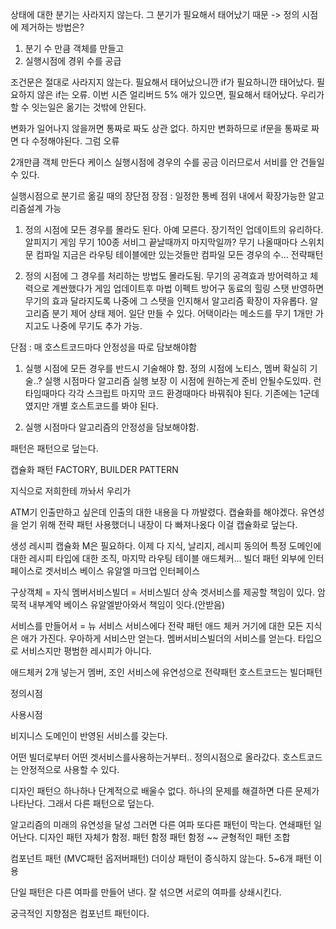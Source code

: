 상태에 대한 분기는 사라지지 않는다.
그 분기가 필요해서 태어났기 때문
-> 정의 시점에 제거하는 방법은?
1. 분기 수 만큼 객체를 만들고
2. 실행시점에 경위 수를 공급

조건문은 절대로 사라지지 않는다. 필요해서 태어났으니깐 if가 필요하니깐 태어났다. 필요하지 않은 if는 오류.
이번 시즌 얼리버드 5% 애가 있으면, 필요해서 태어났다.
우리가 할 수 잇는일은 옮기는 것밖에 안된다.

변화가 일어나지 않을꺼면 통짜로 짜도 상관 없다. 하지만 변화하므로 if문을 통짜로 짜면 다 수정해야된다. 그럼 오류

2개만큼 객체 만든다 케이스
실행시점에 경우의 수를 공금 이러므로서 서비를 안 건들일 수 있다.

실행시점으로 분기르 옮길 때의 장단점
장점 : 일정한 통베 점위 내에서 확장가능한 알고리즘설계 가능
1. 정의 시점에 모든 경우를 몰라도 된다.
    아예 모른다. 장기적인 업데이트의 유리하다. 알피지기 게임 무기 100종 서비그 끝날때까지 마지막일까? 무기 나올때마다 스위치문 컴파일
    지금은 라우팅 테이블에만 있는것들만 컴파일 모든 경우의 수... 전략패턴

2. 정의 시점에 그 경우를 처리하는 방법도 몰라도됨.
    무기의 공격효과 방어력하고 체력으로 계싼했다가 게임 업데이트후 마법 이펙트 방어구 동료의 힐링 스탯 반영하면 무기의 효과 달라지도록
    나중에 그 스탯을 인지해서
    알고리즘 확장이 자유롭다.
    알고리즘 분기 제어 상태 제어. 일단 만들 수 있다.
    어택이라는 메소드를 무기 1개만 가지고도 나중에 무기도 추가 가능.

단점 : 매 호스트코드마다 안정성을 따로 담보해야함
1. 실행 시점에 모든 경우를 반드시 기술해야 함.
    정의 시점에 노티스, 멤버 확실히 기술..?
    실행 시점마다 알고리즘 실행 보장
    이 시점에 원하는게 준비 안될수도있따. 런타임때마다
    각각 스크립트 마지막 코드 환경때마다 바꿔줘야 된다.
    기존에는 1군데였지만 개별 호스트코드를 봐야 된다.

2. 실행 시점마다 알고리즘의 안정성을 담보해야함.

패턴은 패턴으로 덮는다.

캡슐화 패턴 FACTORY, BUILDER PATTERN

지식으로 저희한테 까놔서 우리가

ATM기 인출만하고 싶은데 인출의 대한 내용을 다 까발렸다.  캡슐화를 해야겠다.
유연성을 얻기 위해 전략 패턴 사용했더니 내장이 다 빠져나옸다 이걸 캡슐화로 덮는다.

생성 레시피 캡슐화
M은 필요하다. 이제 다 지식, 날리지, 레시피 동의어 특정 도메인에 대한
레시피 타입에 대한 조직, 마지막 라우팅 테이블 애드체커...
빌더 패턴
외부에 인터페이스로 겟서비스 베이스 유알엘 마크업 인터페이스

구상객체 = 자식
멤버서비스빌더 = 서비스빌더 상속
겟서비스를 제공할 책임이 있다.
암묵적 내부계약 베이스 유알엘받아와서 책임이 잇다.(안받음)

서비스를 만들어서 = 뉴 서비스
서비스에다 전략 패턴 애드 체커
거기에 대한 모든 지식은 애가 가진다.
우아하게 서비스만 얻는다.
멤버서비스빌더의 서비스를 얻는다. 타입으로 서비스지만 평범한 레시피가 아니다.

애드체커 2개 넣는거 멤버, 조인
서비스에 유연성으로 전략패턴
호스트코드는 빌더패턴

정의시점

사용시점

비지니스 도메인이 반영된 서비스를 갖는다.

어떤 빌더로부터 어떤 겟서비스를사용하는거부터..
정의시점으로 올라갔다.
호스트코드는 안정적으로 사용할 수 있다.

디자인 패턴으 하나하나 단계적으로 배울수 없다. 하나의 문제를 해결하면 다른 문제가 나타난다. 그래서 다른 패턴으로 덮는다.

알고리즘의 미래의 유연성을 달성 그러면 다른 여파 또다른 패턴이 막는다.
연쇄패턴 일어난다. 디자인 패턴 자체가 함정. 패턴 함정 패턴 함정 ~~
균형적인 패턴 조합

컴포넌트 패턴 (MVC패턴 옵저버패턴) 더이상 패턴이 증식하지 않는다. 5~6개 패턴 이용

단일 패턴은 다른 여파를 만들어 낸다. 잘 섞으면 서로의 여파를 상쇄시킨다.

궁극적인 지향점은 컴포넌트 패턴이다.

